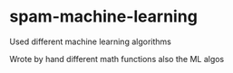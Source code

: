 # spam-machine-learning

Used different machine learning algorithms

Wrote by hand different math functions also the ML algos
